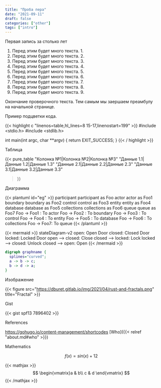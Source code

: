 ```yaml
---
title: "Проба пера"
date: "2021-09-11"
draft: false
categories: ["other"]
tags: ["intro"]
---
```


Первая запись за столько лет

1. Перед этим будет много текста. 1.
2. Перед этим будет много текста. 2.
3. Перед этим будет много текста. 3.
4. Перед этим будет много текста. 4.
5. Перед этим будет много текста. 5.
6. Перед этим будет много текста. 6.
7. Перед этим будет много текста. 7.
8. Перед этим будет много текста. 8.
9. Перед этим будет много текста. 9.

Окончание проверочного текста. Тем самым мы заершаем преамбулу на начальной странице.

Пример подцветки кода.

{{< highlight c "linenos=table,hl_lines=8 15-17,linenostart=199" >}}
#include <stdio.h>
#include <stdlib.h>

int main(int argc, char **argv) {
  return EXIT_SUCCESS;
}
{{< / highlight >}}

Таблица

{{< pure_table
  "Колонка №1|Колонка №2|Колонка №3"
  "Данные 1.1|Данные 1.2|Данные 1.3"
  "Данные 2.1|Данные 2.2|Данные 2.3"
  "Данные 3.1|Данные 3.2|Данные 3.3"
>}}

Диаграмма

{{< plantuml id="eg" >}}
participant participant as Foo
actor       actor       as Foo1
boundary    boundary    as Foo2
control     control     as Foo3
entity      entity      as Foo4
database    database    as Foo5
collections collections as Foo6
queue       queue       as Foo7
Foo -> Foo1 : To actor 
Foo -> Foo2 : To boundary
Foo -> Foo3 : To control
Foo -> Foo4 : To entity
Foo -> Foo5 : To database
Foo -> Foo6 : To collections
Foo -> Foo7: To queue
{{< /plantuml >}}

{{< mermaid >}}
stateDiagram-v2
  open: Open Door
  closed: Closed Door
  locked: Locked Door
  open   --> closed: Close
  closed --> locked: Lock
  locked --> closed: Unlock
  closed --> open: Open
{{< /mermaid >}}

```dot {style=xkcd}
digraph graphname {
  splines="curved";
  a -> b -> c;
  b -> d -> a;
}
```

Изображение

{{< figure src="https://dburet.gitlab.io/img/2021/04/rust-and-fractals.png" title="Fractal" >}}

Gist

{{< gist spf13 7896402 >}}

<!--Instagram

{{< instagram BWNjjyYFxVx >}} -->

References

https://gohugo.io/content-management/shortcodes
[Who]({{< relref "about.md#who" >}})

<!--Tweet

{{< tweet 877500564405444608 >}}

Vimeo

{{< vimeo 146022717 >}}

Youtube

{{< youtube w7Ft2ymGmfc >}} -->

Mathematics

$$f(x) = sin(x) + 12$$

{{< mathjax >}}
$$
\begin{vmatrix}a & b\\
c & d
\end{vmatrix}
$$
{{< /mathjax >}}
